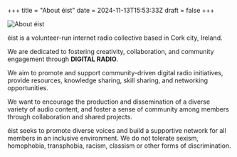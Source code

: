 +++
title = "About éist"
date = 2024-11-13T15:53:33Z
draft = false
+++

<div class="artist">
    <div class="artist-image-container">
        <img src="images/team-1024x1024.jpeg" alt="About éist" class="artist-image">
    </div>
</div>

éist is a volunteer-run internet radio collective based in Cork city, Ireland.

We are dedicated to fostering creativity, collaboration, and community engagement through **DIGITAL RADIO**.

We aim to promote and support community-driven digital radio initiatives, provide resources, knowledge sharing, skill sharing, and networking opportunities.

We want to encourage the production and dissemination of a diverse variety of audio content, and foster a sense of community among members through collaboration and shared projects.

éist seeks to promote diverse voices and build a supportive network for all members in an inclusive environment. We do not tolerate sexism, homophobia, transphobia, racism, classism or other forms of discrimination.

<!-- [Sign up to our Newsletter](/newsletter) -->
